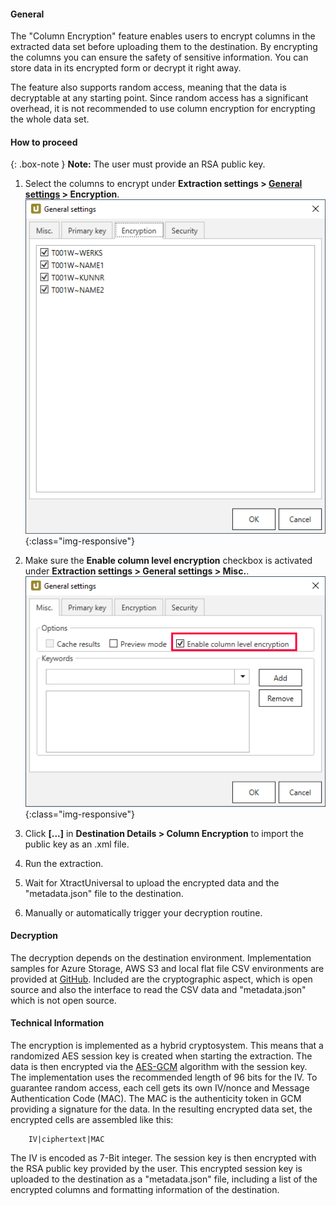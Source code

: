 #### General

The "Column Encryption" feature enables users to encrypt columns in the extracted data set 
before uploading them to the destination.
By encrypting the columns you can ensure the safety of sensitive information.
You can store data in its encrypted form or decrypt it right away.

The feature also supports random access, meaning that the data is decryptable at any starting point. 
Since random access has a significant overhead, it is not recommended to use column encryption for encrypting the whole data set.

#### How to proceed

{: .box-note }
**Note:** The user must provide an RSA public key. 


1. Select the columns to encrypt under **Extraction settings > [General settings](https://help.theobald-software.com/en/xtract-universal/getting-started/general-settings) > Encryption**.
	![XU_Column_Encryption_01](/img/content/xu/xu-column-encryption-01.png){:class="img-responsive"}
	
 2. Make sure the **Enable column level encryption** checkbox is activated under **Extraction settings > General settings > Misc.**. 
	![XU_Column_Encryption_02](/img/content/xu/xu-column-encryption-02.png){:class="img-responsive"}

3. Click **[...]** in **Destination Details > Column Encryption** to import the public key as an .xml file.
	
4. Run the extraction.
	
5. Wait for XtractUniversal to upload the encrypted data and the "metadata.json" file to the destination.
	
6. Manually or automatically trigger your decryption routine. 
	
#### Decryption

The decryption depends on the destination environment. 
Implementation samples for Azure Storage, AWS S3 and local flat file CSV environments are provided at [GitHub](https://github.com/theobald-software/xu-column-decryption). 
Included are the cryptographic aspect, which is open source and also the interface to read the CSV data and "metadata.json" which is not open source.

#### Technical Information

The encryption is implemented as a hybrid cryptosystem. 
This means that a randomized AES session key is created when starting the extraction. 
The data is then encrypted via the [AES-GCM](https://nvlpubs.nist.gov/nistpubs/Legacy/SP/nistspecialpublication800-38d.pdf) algorithm with the session key. <br>
The implementation uses the recommended length of 96 bits for the IV.
To guarantee random access, each cell gets its own IV/nonce and Message Authentication Code (MAC).
The MAC is the authenticity token in GCM providing a signature for the data.
In the resulting encrypted data set, the encrypted cells are assembled like this:
```
    IV|ciphertext|MAC
```
The IV is encoded as 7-Bit integer.
The session key is then encrypted with the RSA public key provided by the user. 
This encrypted session key is uploaded to the destination as a "metadata.json" file, including a list of the encrypted columns and formatting information of the destination.